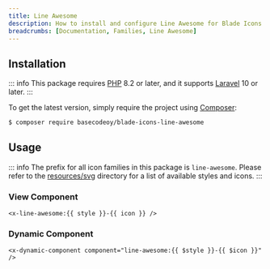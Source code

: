 ```yaml
---
title: Line Awesome
description: How to install and configure Line Awesome for Blade Icons.
breadcrumbs: [Documentation, Families, Line Awesome]
---
```


## Installation

::: info
This package requires [PHP](https://www.php.net/) 8.2 or later, and it supports [Laravel](https://laravel.com/) 10 or later.
:::

To get the latest version, simply require the project using [Composer](https://getcomposer.org/):

```bash
$ composer require basecodeoy/blade-icons-line-awesome
```

## Usage

::: info
The prefix for all icon families in this package is `line-awesome`. Please refer to the [resources/svg](https://github.com/basecodeoy/blade-icons-line-awesome/tree/main/resources/svg) directory for a list of available styles and icons.
:::

### View Component

```blade
<x-line-awesome:{{ style }}-{{ icon }} />
```

### Dynamic Component

```blade
<x-dynamic-component component="line-awesome:{{ $style }}-{{ $icon }}" />
```
